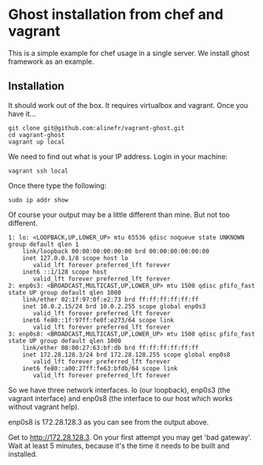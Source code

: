 # Ghost installation from chef and vagrant

This is a simple example for chef usage in a single server. We install ghost framework as an example.

## Installation

It should work out of the box. It requires virtualbox and vagrant. Once you have it...

```
git clone git@github.com:alinefr/vagrant-ghost.git
cd vagrant-ghost
vagrant up local
```

We need to find out what is your IP address. Login in your machine:

```
vagrant ssh local
```

Once there type the following:
```
sudo ip addr show
```

Of course your output may be a little different than mine. But not too different.

```
1: lo: <LOOPBACK,UP,LOWER_UP> mtu 65536 qdisc noqueue state UNKNOWN group default qlen 1
    link/loopback 00:00:00:00:00:00 brd 00:00:00:00:00:00
    inet 127.0.0.1/8 scope host lo
       valid_lft forever preferred_lft forever
    inet6 ::1/128 scope host
       valid_lft forever preferred_lft forever
2: enp0s3: <BROADCAST,MULTICAST,UP,LOWER_UP> mtu 1500 qdisc pfifo_fast state UP group default qlen 1000
    link/ether 02:1f:97:0f:e2:73 brd ff:ff:ff:ff:ff:ff
    inet 10.0.2.15/24 brd 10.0.2.255 scope global enp0s3
       valid_lft forever preferred_lft forever
    inet6 fe80::1f:97ff:fe0f:e273/64 scope link
       valid_lft forever preferred_lft forever
3: enp0s8: <BROADCAST,MULTICAST,UP,LOWER_UP> mtu 1500 qdisc pfifo_fast state UP group default qlen 1000
    link/ether 08:00:27:63:bf:db brd ff:ff:ff:ff:ff:ff
    inet 172.28.128.3/24 brd 172.28.128.255 scope global enp0s8
       valid_lft forever preferred_lft forever
    inet6 fe80::a00:27ff:fe63:bfdb/64 scope link
       valid_lft forever preferred_lft forever
```

So we have three network interfaces. lo (our loopback), enp0s3 (the vagrant interface) and enp0s8 (the interface to our host which works without vagrant help).

enp0s8 is 172.28.128.3 as you can see from the output above. 

Get to http://172.28.128.3. On your first attempt you may get 'bad gateway'. Wait at least 5 minutes, because it's the time it needs to be built and installed.
